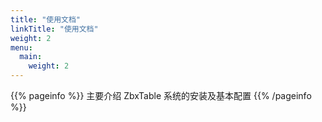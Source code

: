 ```yaml
---
title: "使用文档"
linkTitle: "使用文档"
weight: 2
menu:
  main:
    weight: 2
---
```


{{% pageinfo %}}
主要介绍 ZbxTable 系统的安装及基本配置
{{% /pageinfo %}}

